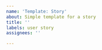 ```yaml
---
name: 'Template: Story'
about: Simple template for a story
title: ''
labels: user story
assignees: ''

---
```



